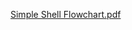 [Simple Shell Flowchart.pdf](https://github.com/chris85gillis/holbertonschool-simple_shell/files/12270243/Simple.Shell.Flowchart.pdf)
